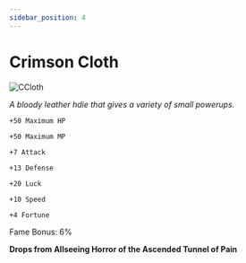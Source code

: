 ```yaml
---
sidebar_position: 4
---
```


# Crimson Cloth

![CCloth](https://cdn.discordapp.com/attachments/635248759126622254/1021168019126374411/unknown.png)

<i>A bloody leather hdie that gives a variety of small powerups.</i>

    +50 Maximum HP
    
    +50 Maximum MP
    
    +7 Attack
    
    +13 Defense
    
    +20 Luck
    
    +10 Speed
    
    +4 Fortune
    
Fame Bonus: 6%

**Drops from Allseeing Horror of the Ascended Tunnel of Pain**
